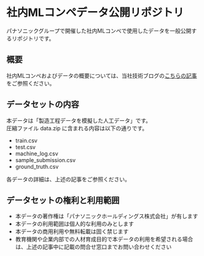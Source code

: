# 社内MLコンペデータ公開リポジトリ

パナソニックグループで開催した社内MLコンペで使用したデータを一般公開するリポジトリです。

## 概要

社内MLコンペおよびデータの概要については、当社技術ブログの[こちらの記事](https://tech-ai.panasonic.com/jp/blog_page.html?id=20220805)をご参照ください。  

## データセットの内容

本データは「製造工程データを模擬した人工データ」です。  
圧縮ファイル data.zip に含まれる内容は以下の通りです。
- train.csv
- test.csv
- machine_log.csv
- sample_submission.csv
- ground_truth.csv

各データの詳細は、上述の記事をご参照ください。

## データセットの権利と利用範囲

- 本データの著作権は「パナソニックホールディングス株式会社」が有します
- 本データの利用範囲は個人的な利用のみとします
- 本データの商用利用や無料転載は固く禁じます
- 教育機関や企業内部での人材育成目的で本データの利用を希望される場合は、上述の記事中に記載の問合せ窓口までお問い合わせください